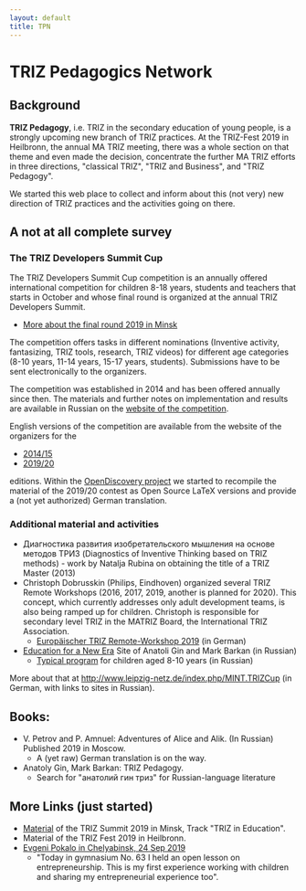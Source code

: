 ```yaml
---
layout: default
title: TPN
---
```


# TRIZ Pedagogics Network

## Background

**TRIZ Pedagogy**, i.e. TRIZ in the secondary education of young people, is a
strongly upcoming new branch of TRIZ practices.  At the TRIZ-Fest 2019 in
Heilbronn, the annual MA TRIZ meeting, there was a whole section on that theme
and even made the decision, concentrate the further MA TRIZ efforts in three
directions, "classical TRIZ", "TRIZ and Business", and "TRIZ Pedagogy".

We started this web place to collect and inform about this (not very) new
direction of TRIZ practices and the activities going on there.

## A not at all complete survey

### The TRIZ Developers Summit Cup

The TRIZ Developers Summit Cup competition is an annually offered
international competition for children 8-18 years, students and teachers that
starts in October and whose final round is organized at the annual TRIZ
Developers Summit.
* [More about the final round 2019 in Minsk](https://communities.by/events/triz-summit-2019-ru/talks/800)

The competition offers tasks in different nominations (Inventive activity,
fantasizing, TRIZ tools, research, TRIZ videos) for different age categories
(8-10 years, 11-14 years, 15-17 years, students).  Submissions have to be sent
electronically to the organizers.

The competition was established in 2014 and has been offered annually since
then. The materials and further notes on implementation and results are
available in Russian on the
[website of the competition](https://triz-summit.ru/contest/).

English versions of the competition are available from the website of the
organizers for the 
* [2014/15](https://triz-summit.ru/en/300139/300199/)
* [2019/20](https://triz-summit.ru/en/300139/contest-2019-2020/)

editions.  Within the
[OpenDiscovery project](https://github.com/wumm-project/OpenDiscovery) 
we started to recompile the material of the 2019/20 contest as Open Source
LaTeX versions and provide a (not yet authorized) German translation. 

### Additional material and activities

* Диагностика развития изобретательского мышления на основе методов ТРИЗ
  (Diagnostics of Inventive Thinking based on TRIZ methods) - work by Natalja
  Rubina on obtaining the title of a TRIZ Master (2013)
* Christoph Dobrusskin (Philips, Eindhoven) organized several TRIZ Remote
  Workshops (2016, 2017, 2019, another is planned for 2020). This concept,
  which currently addresses only adult development teams, is also being ramped
  up for children. Christoph is responsible for secondary level TRIZ in the
  MATRIZ Board, the International TRIZ Association.
  * [Europäischer TRIZ Remote-Workshop 2019](https://triz-akademie.de/triz-veranstaltungen/europaeischer-triz-remote-workshop-2019/)
    (in German)
* [Education for a New Era](https://trizway.com/) Site of Anatoli Gin and Mark
  Barkan (in Russian)
  * [Typical program](https://trizway.com/art/primary/triz-pedagogika-krea-zanyatiya-dlya-razvitiya-myshleniya.html)
    for children aged 8-10 years (in Russian)
    
More about that at http://www.leipzig-netz.de/index.php/MINT.TRIZCup (in
German, with links to sites in Russian).

## Books:

* V. Petrov and P. Amnuel: Adventures of Alice and Alik. (In Russian)
  Published 2019 in Moscow.
  * A (yet raw) German translation is on the way. 
* Anatoly Gin, Mark Barkan: TRIZ Pedagogy. 
  * Search for "анатолий гин триз" for Russian-language literature

## More Links (just started)

* [Material](http://wumm.uni-leipzig.de/conferences.php) of the TRIZ Summit
  2019 in Minsk, Track "TRIZ in Education".
* Material of the TRIZ Fest 2019 in Heilbronn.
* [Evgeni Pokalo in Chelyabinsk, 24 Sep 2019](https://www.facebook.com/evgeny.pokalo/posts/2267161733392800)
  * "Today in gymnasium No. 63 I held an open lesson on entrepreneurship. This
    is my first experience working with children and sharing my
    entrepreneurial experience too".